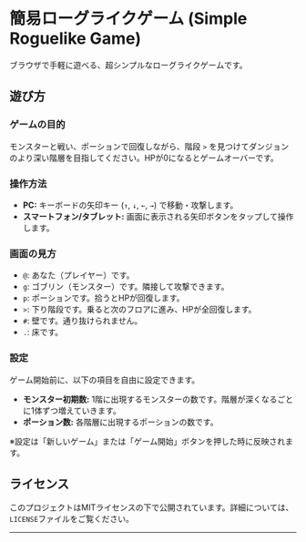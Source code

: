 # 簡易ローグライクゲーム (Simple Roguelike Game)

ブラウザで手軽に遊べる、超シンプルなローグライクゲームです。

## 遊び方

### ゲームの目的
モンスターと戦い、ポーションで回復しながら、階段 `>` を見つけてダンジョンのより深い階層を目指してください。HPが0になるとゲームオーバーです。

### 操作方法
-   **PC:** キーボードの矢印キー (`↑`, `↓`, `←`, `→`) で移動・攻撃します。
-   **スマートフォン/タブレット:** 画面に表示される矢印ボタンをタップして操作します。

### 画面の見方
-   `@`: あなた（プレイヤー）です。
-   `g`: ゴブリン（モンスター）です。隣接して攻撃できます。
-   `p`: ポーションです。拾うとHPが回復します。
-   `>`: 下り階段です。乗ると次のフロアに進み、HPが全回復します。
-   `#`: 壁です。通り抜けられません。
-   `.`: 床です。

### 設定
ゲーム開始前に、以下の項目を自由に設定できます。
-   **モンスター初期数:** 1階に出現するモンスターの数です。階層が深くなるごとに1体ずつ増えていきます。
-   **ポーション数:** 各階層に出現するポーションの数です。

※設定は「新しいゲーム」または「ゲーム開始」ボタンを押した時に反映されます。

## ライセンス

このプロジェクトはMITライセンスの下で公開されています。詳細については、`LICENSE`ファイルをご覧ください。

---